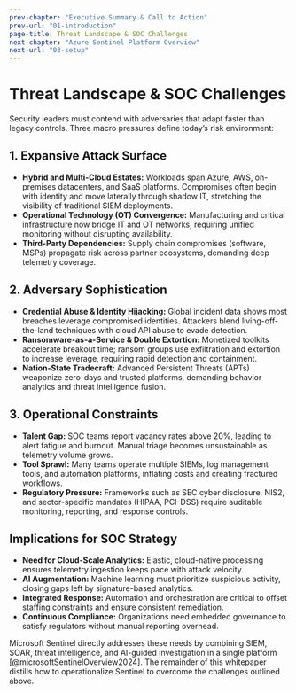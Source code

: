 ```yaml
---
prev-chapter: "Executive Summary & Call to Action"
prev-url: "01-introduction"
page-title: Threat Landscape & SOC Challenges
next-chapter: "Azure Sentinel Platform Overview"
next-url: "03-setup"
---
```


# Threat Landscape & SOC Challenges

Security leaders must contend with adversaries that adapt faster than legacy controls. Three macro pressures define today’s risk environment:

## 1. Expansive Attack Surface

- **Hybrid and Multi-Cloud Estates:** Workloads span Azure, AWS, on-premises datacenters, and SaaS platforms. Compromises often begin with identity and move laterally through shadow IT, stretching the visibility of traditional SIEM deployments.
- **Operational Technology (OT) Convergence:** Manufacturing and critical infrastructure now bridge IT and OT networks, requiring unified monitoring without disrupting availability.
- **Third-Party Dependencies:** Supply chain compromises (software, MSPs) propagate risk across partner ecosystems, demanding deep telemetry coverage.

## 2. Adversary Sophistication

- **Credential Abuse & Identity Hijacking:** Global incident data shows most breaches leverage compromised identities. Attackers blend living-off-the-land techniques with cloud API abuse to evade detection.
- **Ransomware-as-a-Service & Double Extortion:** Monetized toolkits accelerate breakout time; ransom groups use exfiltration and extortion to increase leverage, requiring rapid detection and containment.
- **Nation-State Tradecraft:** Advanced Persistent Threats (APTs) weaponize zero-days and trusted platforms, demanding behavior analytics and threat intelligence fusion.

## 3. Operational Constraints

- **Talent Gap:** SOC teams report vacancy rates above 20%, leading to alert fatigue and burnout. Manual triage becomes unsustainable as telemetry volume grows.
- **Tool Sprawl:** Many teams operate multiple SIEMs, log management tools, and automation platforms, inflating costs and creating fractured workflows.
- **Regulatory Pressure:** Frameworks such as SEC cyber disclosure, NIS2, and sector-specific mandates (HIPAA, PCI-DSS) require auditable monitoring, reporting, and response controls.

## Implications for SOC Strategy

- **Need for Cloud-Scale Analytics:** Elastic, cloud-native processing ensures telemetry ingestion keeps pace with attack velocity.
- **AI Augmentation:** Machine learning must prioritize suspicious activity, closing gaps left by signature-based analytics.
- **Integrated Response:** Automation and orchestration are critical to offset staffing constraints and ensure consistent remediation.
- **Continuous Compliance:** Organizations need embedded governance to satisfy regulators without manual reporting overhead.

Microsoft Sentinel directly addresses these needs by combining SIEM, SOAR, threat intelligence, and AI-guided investigation in a single platform [@microsoftSentinelOverview2024]. The remainder of this whitepaper distills how to operationalize Sentinel to overcome the challenges outlined above.
